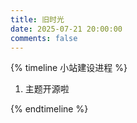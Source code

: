 ```yaml
---
title: 旧时光
date: 2025-07-21 20:00:00
comments: false
---
```


{% timeline 小站建设进程 %}

<!-- timeline 2025-7-21-->

1. 主题开源啦

<!-- endtimeline -->


{% endtimeline %}
